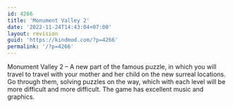 ```yaml
---
id: 4266
title: 'Monument Valley 2'
date: '2022-11-24T14:43:04+07:00'
layout: revision
guid: 'https://kindmod.com/?p=4266'
permalink: '/?p=4266'
---
```


Monument Valley 2 – A new part of the famous puzzle, in which you will travel to travel with your mother and her child on the new surreal locations. Go through them, solving puzzles on the way, which with each level will be more difficult and more difficult. The game has excellent music and graphics.
